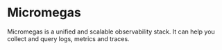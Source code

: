 # Micromegas

Micromegas is a unified and scalable observability stack.
It can help you collect and query logs, metrics and traces.
